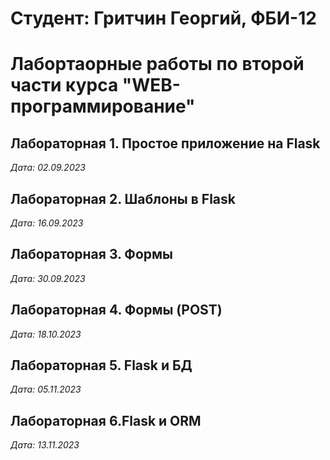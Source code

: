 # Студент: Гритчин Георгий, ФБИ-12

# Лабортаорные работы по второй части курса "WEB-программирование"

## Лабораторная 1. Простое приложение на Flask

*Дата: 02.09.2023*

## Лабораторная 2. Шаблоны в Flask

*Дата: 16.09.2023*

## Лабораторная 3. Формы

*Дата: 30.09.2023*

## Лабораторная 4. Формы (POST)

*Дата: 18.10.2023*

## Лабораторная 5. Flask и БД

*Дата: 05.11.2023*

## Лабораторная 6.Flask и ORM

*Дата: 13.11.2023*

